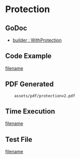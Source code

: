 # Protection

## GoDoc
* [builder : WithProtection](https://pkg.go.dev/github.com/johnfercher/maroto/v2/pkg/config#CfgBuilder.WithProtection)

## Code Example
[filename](../../assets/examples/protection/v2/main.go ':include :type=code')

## PDF Generated
```pdf
	assets/pdf/protectionv2.pdf
```
## Time Execution
[filename](../../assets/text/protectionv2.txt  ':include :type=code')

## Test File
[filename](https://raw.githubusercontent.com/johnfercher/maroto/master/test/maroto/examples/protection.json  ':include :type=code')